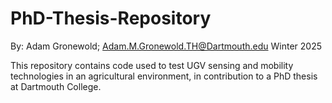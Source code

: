 # PhD-Thesis-Repository
By: Adam Gronewold; Adam.M.Gronewold.TH@Dartmouth.edu
Winter 2025

This repository contains code used to test UGV sensing and mobility technologies in an agricultural environment, in contribution to a PhD thesis at Dartmouth College.

